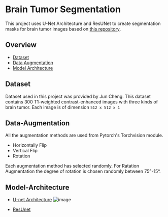# Brain Tumor Segmentation
This project uses U-Net Architecture and ResUNet to create segmentation masks for brain tumor images based on [this repository](<https://github.com/sdsubhajitdas/Brain-Tumor-Segmentation/tree/master>).

## Overview
* [Dataset](##Dataset)
* [Data Augmentation](##Data-Augmentation)
* [Model Architecture](##Model-Architecture)



## Dataset
Dataset used in this project was provided by Jun Cheng. This dataset contains 300 T1-weighted contrast-enhanced images with three kinds of brain tumor. Each image is  of dimension ```512 x 512 x 1```


## Data-Augmentation
All the augmentation methods are used from Pytorch's Torchvision module.

* Horizontally Flip
* Vertical Flip
* Rotation

  
Each augmentation method has selected randomly. For Ratation Augmentation the degree of rotation is chosen randomly between 75°-15°.

## Model-Architecture
* [U-net Architecture](<https://arxiv.org/pdf/1505.04597.pdf%EF%BC%89>)
  ![image](https://github.com/noonddudung2/Brain_Tumor_Segmentation/assets/159917478/298b1ab7-7c76-415b-b43e-ad1e485f911f)

* [ResUnet](<https://arxiv.org/pdf/1711.10684.pdf>)
